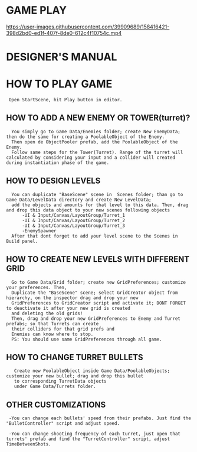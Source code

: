 # GAME PLAY



https://user-images.githubusercontent.com/39909689/158416421-398d2bd0-ed1f-407f-8de0-612c4f10754c.mp4



# DESIGNER'S MANUAL
# **HOW TO PLAY GAME**
 ```
  Open StartScene, hit Play button in editor.
```
## **HOW TO ADD A NEW ENEMY OR TOWER(turret)?**
```
  You simply go to Game Data/Enemies folder; create New EnemyData; then do the same for creating a PoolableObject of the Enemy.
  Then open de ObjectPooler prefab, add the PoolableObject of the Enemy. 
  Follow same steps for the Tower(Turret). Range of the turret will calculated by considering your input and a collider will created during instantiation phase of the game.
 ```
## **HOW TO DESIGN LEVELS**
``` 
  You can duplicate "BaseScene" scene in  Scenes folder; than go to Game Data/LevelData directory and create New LevelData;
  add the objects and amounts for that level to this data. Then, drag and drop this data object to your new scenes following objects
      -UI & Input/Canvas/LayoutGroup/Turret_1 
      -UI & Input/Canvas/LayoutGroup/Turret_2
      -UI & Input/Canvas/LayoutGroup/Turret_3
      -EnemySpawner
  After that dont forget to add your level scene to the Scenes in Build panel.
```  
  
## **HOW TO CREATE NEW LEVELS WITH DIFFERENT GRID**
  ```
    Go to Game Data/Grid folder; create new GridPreferences; customize your preferences. Then,
    Duplicate the "BaseScene" scene; select GridCreator object from hierarchy, on the inspector drag and drop your new
    GridPreferences to GridCreator script and activate it; DONT FORGET to deactivate it after your new grid is created
    and deleting the old grids!
    Then, drag and drop your new GridPreferences to Enemy and Turret prefabs; so that Turrets can create
    their colliders for that grid prefs and
    Enemies can know where to stop.
    PS: You should use same GridPreferences through all game.
 ```
## **HOW TO CHANGE TURRET BULLETS**
 ```
    Create new PoolableObject inside Game Data/PoolableObjects; customize your new bullet; drag and drop this bullet 
    to corresponding TurretData objects
    under Game Data/Turrets folder.
 ```
## **OTHER CUSTOMIZATIONS**
 ```
  -You can change each bullets' speed from their prefabs. Just find the "BulletController" script and adjust speed.
  
  -You can change shooting frequency of each turret, just open that turrets' prefab and find the "TurretController" script, adjust TimeBetweenShots.
```
